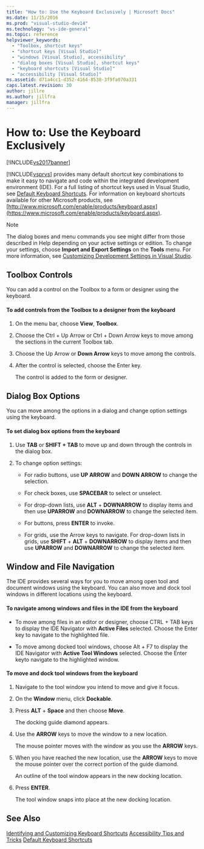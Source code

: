 ```yaml
---
title: "How to: Use the Keyboard Exclusively | Microsoft Docs"
ms.date: 11/15/2016
ms.prod: "visual-studio-dev14"
ms.technology: "vs-ide-general"
ms.topic: reference
helpviewer_keywords:
  - "Toolbox, shortcut keys"
  - "shortcut keys [Visual Studio]"
  - "windows [Visual Studio], accessibility"
  - "dialog boxes [Visual Studio], shortcut keys"
  - "keyboard shortcuts [Visual Studio]"
  - "accessibility [Visual Studio]"
ms.assetid: d71a4cc1-d352-4164-8538-3f9fa070a331
caps.latest.revision: 30
author: jillre
ms.author: jillfra
manager: jillfra
---
```

# How to: Use the Keyboard Exclusively
[!INCLUDE[vs2017banner](../../includes/vs2017banner.md)]

[!INCLUDE[vsprvs](../../includes/vsprvs-md.md)] provides many default shortcut key combinations to make it easy to navigate and code within the integrated development environment (IDE). For a full listing of shortcut keys used in Visual Studio, see [Default Keyboard Shortcuts](../../ide/default-keyboard-shortcuts-in-visual-studio.md). For information on keyboard shortcuts available for other Microsoft products, see [http://www.microsoft.com/enable/products/keyboard.aspx](https://www.microsoft.com/enable/products/keyboard.aspx).

> [!NOTE]
> The dialog boxes and menu commands you see might differ from those described in Help depending on your active settings or edition. To change your settings, choose **Import and Export Settings** on the **Tools** menu. For more information, see [Customizing Development Settings in Visual Studio](https://msdn.microsoft.com/22c4debb-4e31-47a8-8f19-16f328d7dcd3).

## Toolbox Controls
 You can add a control on the Toolbox to a form or designer using the keyboard.

#### To add controls from the Toolbox to a designer from the keyboard

1. On the menu bar, choose **View**, **Toolbox**.

2. Choose the Ctrl + Up Arrow or Ctrl + Down Arrow keys to move among the sections in the current Toolbox tab.

3. Choose the Up Arrow or **Down Arrow** keys to move among the controls.

4. After the control is selected, choose the Enter key.

   The control is added to the form or designer.

## Dialog Box Options
 You can move among the options in a dialog and change option settings using the keyboard.

#### To set dialog box options from the keyboard

1. Use **TAB** or **SHIFT + TAB** to move up and down through the controls in the dialog box.

2. To change option settings:

    - For radio buttons, use **UP ARROW** and **DOWN ARROW** to change the selection.

    - For check boxes, use **SPACEBAR** to select or unselect.

    - For drop-down lists, use **ALT** + **DOWNARROW** to display items and then use **UPARROW** and **DOWNARROW** to change the selected item.

    - For buttons, press **ENTER** to invoke.

    - For grids, use the Arrow keys to navigate. For drop-down lists in grids, use **SHIFT** + **ALT** + **DOWNARROW** to display items and then use **UPARROW** and **DOWNARROW** to change the selected item.

## Window and File Navigation
 The IDE provides several ways for you to move among open tool and document windows using the keyboard. You can also move and dock tool windows in different locations using the keyboard.

#### To navigate among windows and files in the IDE from the keyboard

- To move among files in an editor or designer, choose CTRL + TAB keys to display the IDE Navigator with **Active Files** selected. Choose the Enter key to navigate to the highlighted file.

- To move among docked tool windows, choose Alt + F7 to display the IDE Navigator with **Active Tool Windows** selected. Choose the Enter keyto navigate to the highlighted window.

#### To move and dock tool windows from the keyboard

1. Navigate to the tool window you intend to move and give it focus.

2. On the **Window** menu, click **Dockable**.

3. Press **ALT** + **Space** and then choose **Move**.

     The docking guide diamond appears.

4. Use the **ARROW** keys to move the window to a new location.

     The mouse pointer moves with the window as you use the **ARROW** keys.

5. When you have reached the new location, use the **ARROW** keys to move the mouse pointer over the correct portion of the guide diamond.

     An outline of the tool window appears in the new docking location.

6. Press **ENTER**.

     The tool window snaps into place at the new docking location.

## See Also
 [Identifying and Customizing Keyboard Shortcuts](../../ide/identifying-and-customizing-keyboard-shortcuts-in-visual-studio.md)
 [Accessibility Tips and Tricks](../../ide/reference/accessibility-tips-and-tricks.md)
 [Default Keyboard Shortcuts](../../ide/default-keyboard-shortcuts-in-visual-studio.md)
